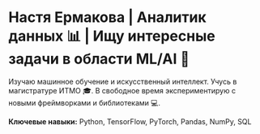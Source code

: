 # Настя Ермакова | Аналитик данных 📊 | Ищу интересные задачи в области ML/AI 🤖

Изучаю машинное обучение и искусственный интеллект. Учусь в магистратуре ИТМО 🎓. В свободное время экспериментирую с новыми фреймворками и библиотеками 💻.

**Ключевые навыки:** Python, TensorFlow, PyTorch, Pandas, NumPy, SQL
